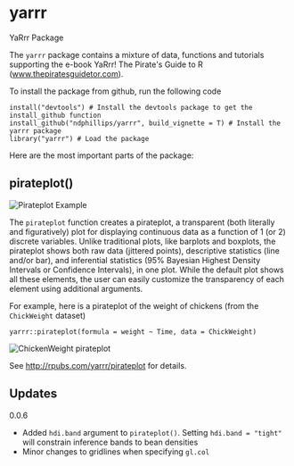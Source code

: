 # yarrr
YaRrr Package

The `yarrr` package contains a mixture of data, functions and tutorials supporting the e-book YaRrr! The Pirate's Guide to R (www.thepiratesguidetor.com). 

To install the package from github, run the following code

```
install("devtools") # Install the devtools package to get the install_github function
install_github("ndphillips/yarrr", build_vignette = T) # Install the yarrr package
library("yarrr") # Load the package
```


Here are the most important parts of the package:

## pirateplot()

![Pirateplot Example](http://nathanieldphillips.com/wp-content/uploads/2016/08/ppExample.png)

The `pirateplot` function creates a pirateplot, a transparent (both literally and figuratively) plot for displaying continuous data as a function of 1 (or 2) discrete variables. Unlike traditional plots, like barplots and boxplots, the pirateplot shows both raw data (jittered points), descriptive statistics (line and/or bar), and inferential statistics (95% Bayesian Highest Density Intervals or Confidence Intervals), in one plot. While the default plot shows all these elements, the user can easily customize the transparency of each element using additional arguments. 

For example, here is a pirateplot of the weight of chickens (from the `ChickWeight` dataset)

`yarrr::pirateplot(formula = weight ~ Time, data = ChickWeight)`

![ChickenWeight pirateplot](http://nathanieldphillips.com/wp-content/uploads/2016/08/chickenplot.png)

See http://rpubs.com/yarrr/pirateplot for details.


## Updates

0.0.6

- Added `hdi.band` argument to `pirateplot()`. Setting `hdi.band = "tight"` will constrain inference bands to bean densities
- Minor changes to gridlines when specifying `gl.col`
